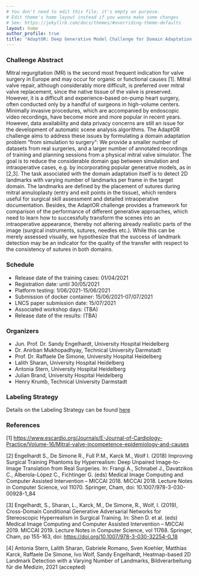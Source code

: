 ```yaml
---
# You don't need to edit this file, it's empty on purpose.
# Edit theme's home layout instead if you wanna make some changes
# See: https://jekyllrb.com/docs/themes/#overriding-theme-defaults
layout: home
author_profile: true
title: "AdaptOR: Deep Generative Model Challenge for Domain Adaptation in Surgery"
---
```


### Challenge Abstract 

Mitral regurgitation (MR) is the second most frequent indication for valve surgery in Europe and may occur for organic or functional causes [1]. Mitral valve repair, although considerably more difficult, is preferred over mitral valve replacement, since the native tissue of the valve is preserved.
However, it is a difficult and experience-based on-pump heart surgery, often conducted only by a handful of surgeons in high-volume centers. 
Minimally invasive procedures, which are accompanied by endoscopic video recordings, have become more and more popular in recent years. However, data availability and data privacy concerns are still an issue for the development of automatic scene analysis algorithms. The AdaptOR challenge aims to address these issues by formulating a domain adaptation problem “from simulation to surgery“: We provide a smaller number of datasets from real surgeries, and a larger number of annotated recordings of training and planning sessions from a physical mitral valve simulator. The goal is to reduce the considerable domain gap between simulation and intraoperative cases, e.g. by incorporating popular generative models, as in [2,3]. 
The task associated with the domain adaptation itself is to detect 2D landmarks with varying number of landmarks per frame in the target domain. The landmarks are defined by the placement of sutures during mitral annuloplasty (entry and exit points in the tissue), which renders useful for surgical skill assessment and detailed intraoperative documentation. Besides, the AdaptOR challenge provides a framework for comparison of the performance of different generative approaches, which need to learn how to successfully transform the scenes into an intraoperative appearance, thereby not altering already realistic parts of the image (surgical instruments, sutures, needles etc.). While this can be merely assessed visually, we hypothesize that the success of landmark detection may be an indicator for the quality of the transfer with respect to the consistency of sutures in both domains.


### Schedule

- Release date of the training cases: 01/04/2021
- Registration date: until 30/05/2021
- Platform testing: 1/06/2021-15/06/2021
- Submission of docker container: 15/06/2021-07/07/2021
- LNCS paper submission date: 15/07/2021
- Associated workshop days: (TBA)
- Release date of the results: (TBA)


### Organizers

- Jun. Prof. Dr. Sandy Engelhardt, University Hospital Heidelberg
- Dr. Anirban Mukhopadhyay, Technical University Darmstadt
- Prof. Dr. Raffaele De Simone, University Hospital Heidelberg
- Lalith Sharan, University Hospital Heidelberg
- Antonia Stern, University Hospital Heidelberg
- Julian Brand, University Hospital Heidelberg
- Henry Krumb, Technical University Darmstadt

### Labeling Strategy

Details on the Labeling Strategy can be found [here](https://github.com/AdaptOR2021/adaptor2021.github.io/blob/master/resources/Labeln_ENG-v1.pdf)

### References

[1] https://www.escardio.org/Journals/E-Journal-of-Cardiology-Practice/Volume-16/Mitral-valve-incompetence-epidemiology-and-causes

[2] Engelhardt S., De Simone R., Full P.M., Karck M., Wolf I. (2018) Improving Surgical Training Phantoms by Hyperrealism: Deep Unpaired Image-to-Image Translation from Real Surgeries. In: Frangi A., Schnabel J., Davatzikos C., Alberola-López C., Fichtinger G. (eds) Medical Image Computing and Computer Assisted Intervention – MICCAI 2018. MICCAI 2018. Lecture Notes in Computer Science, vol 11070. Springer, Cham, doi: 10.1007/978-3-030-00928-1_84

[3] Engelhardt, S., Sharan, L., Karck, M., De Simone, R., Wolf, I. (2019), Cross-Domain Conditional Generative Adversarial Networks for Stereoscopic Hyperrealism in Surgical Training. In: Shen D. et al. (eds) Medical Image Computing and Computer Assisted Intervention – MICCAI 2019. MICCAI 2019. Lecture Notes in Computer Science, vol 11768. Springer, Cham, pp 155-163, doi: https://doi.org/10.1007/978-3-030-32254-0_18

[4] Antonia Stern, Lalith Sharan, Gabriele Romano, Sven Koehler, Matthias Karck, Raffaele De Simone, Ivo Wolf, Sandy Engelhardt, Heatmap-based 2D Landmark Detection with a Varying Number of Landmarks, Bildverarbeitung für die Medizin, 2021 (accepted)
